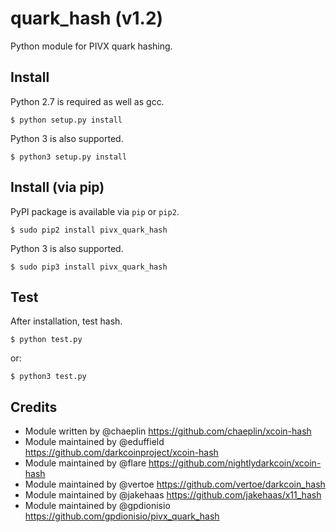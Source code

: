 quark_hash (v1.2)
===========================

Python module for PIVX quark hashing.


Install
-------

Python 2.7 is required as well as gcc.

    $ python setup.py install


Python 3 is also supported.

    $ python3 setup.py install


Install (via pip)
------------------

PyPI package is available via `pip` or `pip2`.

    $ sudo pip2 install pivx_quark_hash


Python 3 is also supported.

    $ sudo pip3 install pivx_quark_hash


Test
-------

After installation, test hash.

    $ python test.py
    
or:

    $ python3 test.py

Credits
-------

* Module written by @chaeplin https://github.com/chaeplin/xcoin-hash
* Module maintained by @eduffield https://github.com/darkcoinproject/xcoin-hash
* Module maintained by @flare https://github.com/nightlydarkcoin/xcoin-hash
* Module maintained by @vertoe https://github.com/vertoe/darkcoin_hash
* Module maintained by @jakehaas https://github.com/jakehaas/x11_hash
* Module maintained by @gpdionisio https://github.com/gpdionisio/pivx_quark_hash
